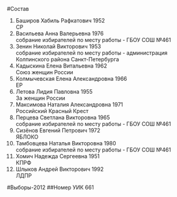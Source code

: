 #Состав
1. Баширов Хабиль Рафкатович 1952   
    СР
2. Васильева Анна Валерьевна 1976   
    собрание избирателей по месту работы - ГБОУ СОШ №461
3. Зенин Николай Викторович 1953   
    собрание избирателей по месту работы - администрация Колпинского района Санкт-Петербурга
4. Кадыскина Елена Витальевна 1962   
    Союз женщин России
5. Колмычевская Елена Александровна 1966   
    ЕР
6. Летова Лидия Павловна 1955   
    За женщин России
7. Максимова Наталия Александровна 1971   
    Российский Красный Крест
8. Перцева Светлана Викторовна 1965   
    собрание избирателей по месту работы - ГБОУ СОШ №461
9. Сизёнов Евгений Петрович 1972   
    ЯБЛОКО
10. Тамбовцева Наталья Викторовна 1980   
    собрание избирателей по месту работы - ГБОУ СОШ №461
11. Хомич Надежда Сергеевна 1951   
    КПРФ
12. Шлыков Андрей Викторович 1992   
    ЛДПР

#Выборы-2012
##Номер УИК
661